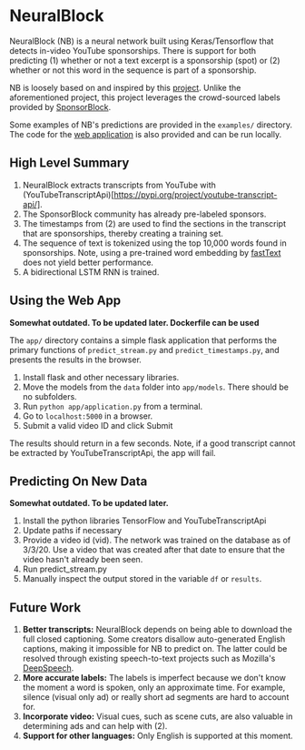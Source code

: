 # NeuralBlock
NeuralBlock (NB) is a neural network built using Keras/Tensorflow that detects in-video YouTube sponsorships. There is support for both predicting (1) whether or not a text excerpt is a sponsorship (spot) or (2) whether or not this word in the sequence is part of a sponsorship.

NB is loosely based on and inspired by this [project](https://github.com/Sponsoff/sponsorship_remover). Unlike the aforementioned project, this project leverages the crowd-sourced labels provided by [SponsorBlock](https://github.com/ajayyy/SponsorBlock).

Some examples of NB's predictions are provided in the `examples/` directory. The code for the [web application](https://ai.neuralblock.app) is also provided and can be run locally.

## High Level Summary
1. NeuralBlock extracts transcripts from YouTube with (YouTubeTranscriptApi)[https://pypi.org/project/youtube-transcript-api/].
2. The SponsorBlock community has already pre-labeled sponsors.
3. The timestamps from (2) are used to find the sections in the transcript that are sponsorships, thereby creating a training set.
4. The sequence of text is tokenized using the top 10,000 words found in sponsorships. Note, using a pre-trained word embedding by [fastText](https://fasttext.cc/) does not yield better performance.
5. A bidirectional LSTM RNN is trained.

## Using the Web App
**Somewhat outdated. To be updated later. Dockerfile can be used**

The `app/` directory contains a simple flask application that performs the primary functions of `predict_stream.py` and `predict_timestamps.py`, and presents the results in the browser.

1. Install flask and other necessary libraries.
2. Move the models from the `data` folder into `app/models`. There should be no subfolders.
3. Run `python app/application.py` from a terminal.
4. Go to `localhost:5000` in a browser.
5. Submit a valid video ID and click Submit

The results should return in a few seconds. Note, if a good transcript cannot be extracted by YouTubeTranscriptApi, the app will fail.

## Predicting On New Data
**Somewhat outdated. To be updated later.**
1. Install the python libraries TensorFlow and YouTubeTranscriptApi
2. Update paths if necessary
3. Provide a video id (vid). The network was trained on the database as of 3/3/20. Use a video that was created after that date to ensure that the video hasn't already been seen.
4. Run predict_stream.py
5. Manually inspect the output stored in the variable `df` or `results`.

## Future Work
1. **Better transcripts:** NeuralBlock depends on being able to download the full closed captioning. Some creators disallow auto-generated English captions, making it impossible for NB to predict on. The latter could be resolved through existing speech-to-text projects such as Mozilla's [DeepSpeech](https://github.com/mozilla/DeepSpeech).
2. **More accurate labels:** The labels is imperfect because we don't know the moment a word is spoken, only an approximate time. For example, silence (visual only ad) or really short ad segments are hard to account for.
3. **Incorporate video:** Visual cues, such as scene cuts, are also valuable in determining ads and can help with (2).
4. **Support for other languages:** Only English is supported at this moment.
